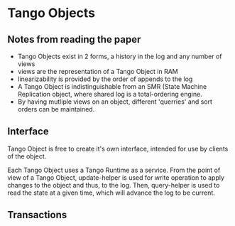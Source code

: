 # Tango Objects


## Notes from reading the paper

* Tango Objects exist in 2 forms, a history in the log and any number of views
* views are the representation of a Tango Object in RAM
* linearizability is provided by the order of appends to the log
* A Tango Object is indistinguishable from an SMR (State Machine Replication
object, where shared log is a total-ordering engine.
* By having mutliple views on an object, different 'querries' and sort
orders can be maintained.


## Interface

Tango Object is free to create it's own interface, intended for use by
clients of the object.

Each Tango Object uses a Tango Runtime as a service. From the point of 
view of a Tango Object, update-helper is used for write operation to apply
changes to the object and thus, to the log. Then, query-helper is used 
to read the state at a given time, which will advance the log to be current.


 ## Transactions
